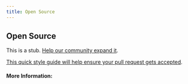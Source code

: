 ```yaml
---
title: Open Source
---
```


## Open Source

This is a stub. [Help our community expand it](https://github.com/freeCodeCamp/guide-articles/tree/master/articles/Working-In-Tech/Open-Source/index.md).

[This quick style guide will help ensure your pull request gets accepted](https://github.com/freeCodeCamp/guide-articles/blob/master/README.md).

<!-- The article goes here, in GitHub-flavored Markdown. Feel free to add YouTube videos, images, and CodePen/JSBin embeds  -->

#### More Information:
<!-- Please add any articles you think might be helpful to read before writing the article -->


